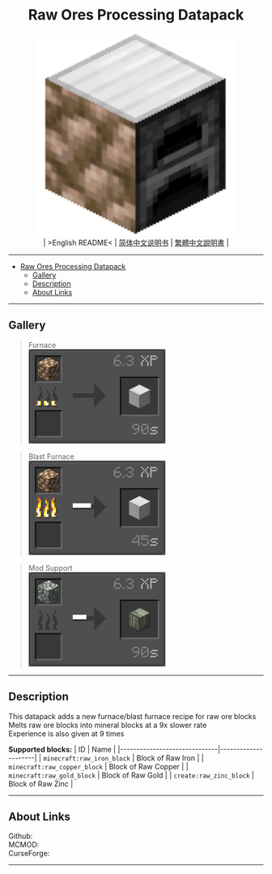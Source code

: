 <div align='center'>

# Raw Ores Processing Datapack
![./img/icon/icon%20400x400.png](./img/icon/icon%20400x400.png)  
| >English README< | [简体中文说明书](./README/README.zho-hants_CN.md) | [繁體中文說明書](./REDME/README.zho-hant_TW.md) |

</div>

---

- [Raw Ores Processing Datapack](#raw-ores-processing-datapack)
  - [Gallery](#gallery)
  - [Description](#description)
  - [About Links](#about-links)

---

## Gallery

>Furnace  
>![./img/docs/0.png](./img/docs/0.png)  

>Blast Furnace  
>![./img/docs/1.png](./img/docs/1.png)  

>Mod Support  
>![./img/docs/2.png](./img/docs/2.png)

---

## Description

This datapack adds a new furnace/blast furnace recipe for raw ore blocks  
Melts raw ore blocks into mineral blocks at a 9x slower rate  
Experience is also given at 9 times  

**Supported blocks:**
| ID                           | Name                |
|------------------------------|---------------------|
| `minecraft:raw_iron_block`   | Block of Raw Iron   |
| `minecraft:raw_copper_block` | Block of Raw Copper |
| `minecraft:raw_gold_block`   | Block of Raw Gold   |
| `create:raw_zinc_block`      | Block of Raw Zinc   |

---

## About Links

Github:   
MCMOD:   
CurseForge:

---